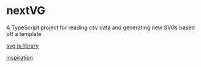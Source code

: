 # nextVG
A TypeScript project for reading csv data and generating new SVGs based off a template

[svg js library](https://svgjs.dev/docs/3.0)

[inspiration](https://gitlab.com/Moini/nextgenerator/-/blob/master/next_gen.py)